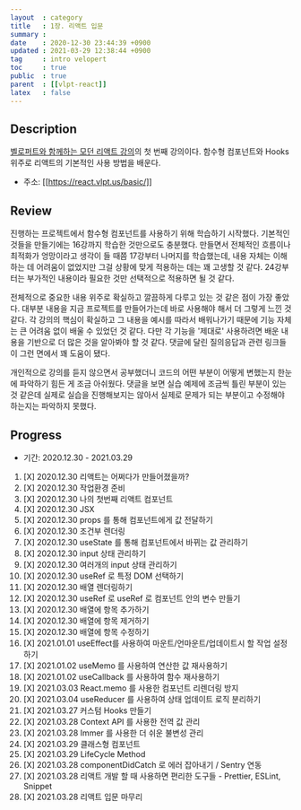 ```yaml
---
layout  : category
title   : 1장. 리액트 입문
summary : 
date    : 2020-12-30 23:44:39 +0900
updated : 2021-03-29 12:38:44 +0900
tag     : intro velopert
toc     : true
public  : true
parent  : [[vlpt-react]]
latex   : false
---
```


## Description

[벨로퍼트와 함께하는 모던 리액트 강의](https://react.vlpt.us)의 첫 번째 강의이다. 함수형 컴포넌트와 Hooks 위주로 리액트의 기본적인 사용 방법을 배운다.

+ 주소: [[https://react.vlpt.us/basic/]]

## Review

진행하는 프로젝트에서 함수형 컴포넌트를 사용하기 위해 학습하기 시작했다. 기본적인 것들을 만들기에는 16강까지 학습한 것만으로도 충분했다. 만들면서 전체적인 흐름이나 최적화가 엉망이라고 생각이 들 때쯤 17강부터 나머지를 학습했는데, 내용 자체는 이해하는 데 어려움이 없었지만 그걸 상황에 맞게 적용하는 데는 꽤 고생할 것 같다. 24강부터는 부가적인 내용이라 필요한 것만 선택적으로 적용하면 될 것 같다.

전체적으로 중요한 내용 위주로 확실하고 깔끔하게 다루고 있는 것 같은 점이 가장 좋았다. 대부분 내용을 지금 프로젝트를 만들어가는데 바로 사용해야 해서 더 그렇게 느낀 것 같다. 각 강의의 핵심이 확실하고 그 내용을 예시를 따라서 배워나가기 때문에 기능 자체는 큰 어려움 없이 배울 수 있었던 것 같다. 다만 각 기능을 '제대로' 사용하려면 배운 내용을 기반으로 더 많은 것을 알아봐야 할 것 같다. 댓글에 달린 질의응답과 관련 링크들이 그런 면에서 꽤 도움이 됐다.

개인적으로 강의를 듣지 않으면서 공부했더니 코드의 어떤 부분이 어떻게 변했는지 한눈에 파악하기 힘든 게 조금 아쉬웠다. 댓글을 보면 실습 예제에 조금씩 틀린 부분이 있는 것 같은데 실제로 실습을 진행해보지는 않아서 실제로 문제가 되는 부분이고 수정해야 하는지는 파악하지 못했다.

## Progress

+ 기간: 2020.12.30 - 2021.03.29

1. [X] 2020.12.30 리액트는 어쩌다가 만들어졌을까?
1. [X] 2020.12.30 작업환경 준비
1. [X] 2020.12.30 나의 첫번째 리액트 컴포넌트
1. [X] 2020.12.30 JSX
1. [X] 2020.12.30 props 를 통해 컴포넌트에게 값 전달하기
1. [X] 2020.12.30 조건부 렌더링
1. [X] 2020.12.30 useState 를 통해 컴포넌트에서 바뀌는 값 관리하기
1. [X] 2020.12.30 input 상태 관리하기
1. [X] 2020.12.30 여러개의 input 상태 관리하기
1. [X] 2020.12.30 useRef 로 특정 DOM 선택하기
1. [X] 2020.12.30 배열 렌더링하기
1. [X] 2020.12.30 useRef 로 useRef 로 컴포넌트 안의 변수 만들기
1. [X] 2020.12.30 배열에 항목 추가하기
1. [X] 2020.12.30 배열에 항목 제거하기
1. [X] 2020.12.30 배열에 항목 수정하기
1. [X] 2021.01.01 useEffect를 사용하여 마운트/언마운트/업데이트시 할 작업 설정하기
1. [X] 2021.01.02 useMemo 를 사용하여 연산한 값 재사용하기
1. [X] 2021.01.02 useCallback 를 사용하여 함수 재사용하기
1. [X] 2021.03.03 React.memo 를 사용한 컴포넌트 리렌더링 방지
1. [X] 2021.03.04 useReducer 를 사용하여 상태 업데이트 로직 분리하기
1. [X] 2021.03.27 커스텀 Hooks 만들기
1. [X] 2021.03.28 Context API 를 사용한 전역 값 관리
1. [X] 2021.03.28 Immer 를 사용한 더 쉬운 불변성 관리
1. [X] 2021.03.29 클래스형 컴포넌트
1. [X] 2021.03.29 LifeCycle Method
1. [X] 2021.03.28 componentDidCatch 로 에러 잡아내기 / Sentry 연동
1. [X] 2021.03.28 리액트 개발 할 때 사용하면 편리한 도구들 - Prettier, ESLint, Snippet
1. [X] 2021.03.28 리액트 입문 마무리
